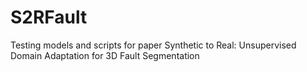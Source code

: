 # S2RFault
Testing models and scripts for paper Synthetic to Real: Unsupervised Domain Adaptation for 3D Fault Segmentation
